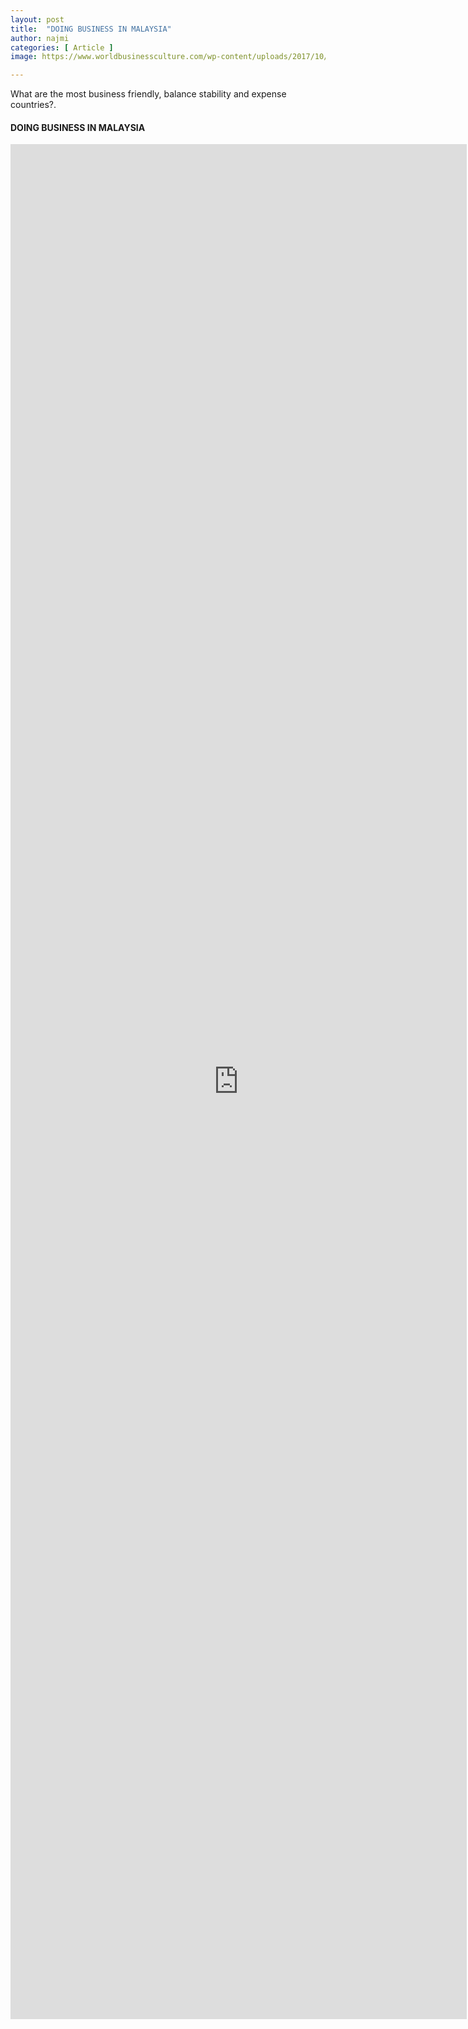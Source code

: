 ```yaml
---
layout: post
title:  "DOING BUSINESS IN MALAYSIA"
author: najmi
categories: [ Article ]
image: https://www.worldbusinessculture.com/wp-content/uploads/2017/10/malaysia-cover-crop.jpg

---
```

What are the most business friendly, balance stability and expense countries?.

#### DOING BUSINESS IN MALAYSIA

<iframe src="https://adb-viz2020.netlify.app/interactive.columnfivemedia.com/lucidworks/dark-data/index.html" style="width: 730px; height: 3000px; border: 0" />


#KitaJagaKita
#StatsMalaysia
#MyCensus2020
#DOSM
#BetterDataBetterLives
#DataAndaMasaDepanKita

